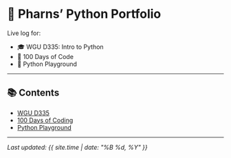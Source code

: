 # 🐍 Pharns’ Python Portfolio

Live log for:
- 🎓 WGU D335: Intro to Python
- 💯 100 Days of Code
- 🚀 Python Playground

---

## 📚 Contents
- [WGU D335](./WGU%20D335/)
- [100 Days of Coding](./100%20Days%20of%20Coding/)
- [Python Playground](./Python%20Playground/)

---

_Last updated: {{ site.time | date: "%B %d, %Y" }}_
